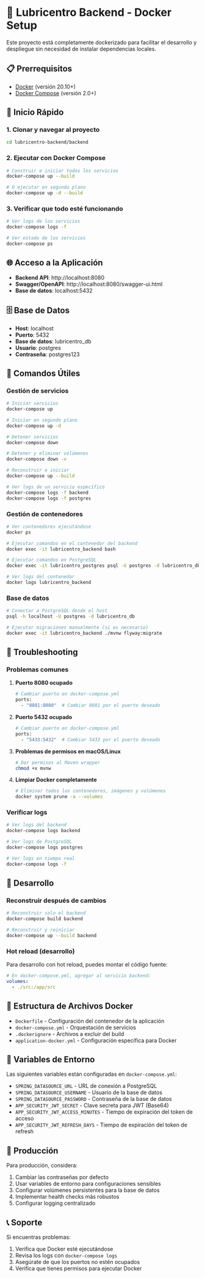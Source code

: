 # 🐳 Lubricentro Backend - Docker Setup

Este proyecto está completamente dockerizado para facilitar el desarrollo y despliegue sin necesidad de instalar dependencias locales.

## 📋 Prerrequisitos

- [Docker](https://docs.docker.com/get-docker/) (versión 20.10+)
- [Docker Compose](https://docs.docker.com/compose/install/) (versión 2.0+)

## 🚀 Inicio Rápido

### 1. Clonar y navegar al proyecto
```bash
cd lubricentro-backend/backend
```

### 2. Ejecutar con Docker Compose
```bash
# Construir e iniciar todos los servicios
docker-compose up --build

# O ejecutar en segundo plano
docker-compose up -d --build
```

### 3. Verificar que todo esté funcionando
```bash
# Ver logs de los servicios
docker-compose logs -f

# Ver estado de los servicios
docker-compose ps
```

## 🌐 Acceso a la Aplicación

- **Backend API**: http://localhost:8080
- **Swagger/OpenAPI**: http://localhost:8080/swagger-ui.html
- **Base de datos**: localhost:5432

## 🗄️ Base de Datos

- **Host**: localhost
- **Puerto**: 5432
- **Base de datos**: lubricentro_db
- **Usuario**: postgres
- **Contraseña**: postgres123

## 🔧 Comandos Útiles

### Gestión de servicios
```bash
# Iniciar servicios
docker-compose up

# Iniciar en segundo plano
docker-compose up -d

# Detener servicios
docker-compose down

# Detener y eliminar volúmenes
docker-compose down -v

# Reconstruir e iniciar
docker-compose up --build

# Ver logs de un servicio específico
docker-compose logs -f backend
docker-compose logs -f postgres
```

### Gestión de contenedores
```bash
# Ver contenedores ejecutándose
docker ps

# Ejecutar comandos en el contenedor del backend
docker exec -it lubricentro_backend bash

# Ejecutar comandos en PostgreSQL
docker exec -it lubricentro_postgres psql -U postgres -d lubricentro_db

# Ver logs del contenedor
docker logs lubricentro_backend
```

### Base de datos
```bash
# Conectar a PostgreSQL desde el host
psql -h localhost -U postgres -d lubricentro_db

# Ejecutar migraciones manualmente (si es necesario)
docker exec -it lubricentro_backend ./mvnw flyway:migrate
```

## 🐛 Troubleshooting

### Problemas comunes

1. **Puerto 8080 ocupado**
   ```bash
   # Cambiar puerto en docker-compose.yml
   ports:
     - "8081:8080"  # Cambiar 8081 por el puerto deseado
   ```

2. **Puerto 5432 ocupado**
   ```bash
   # Cambiar puerto en docker-compose.yml
   ports:
     - "5433:5432"  # Cambiar 5433 por el puerto deseado
   ```

3. **Problemas de permisos en macOS/Linux**
   ```bash
   # Dar permisos al Maven wrapper
   chmod +x mvnw
   ```

4. **Limpiar Docker completamente**
   ```bash
   # Eliminar todos los contenedores, imágenes y volúmenes
   docker system prune -a --volumes
   ```

### Verificar logs
```bash
# Ver logs del backend
docker-compose logs backend

# Ver logs de PostgreSQL
docker-compose logs postgres

# Ver logs en tiempo real
docker-compose logs -f
```

## 🔄 Desarrollo

### Reconstruir después de cambios
```bash
# Reconstruir solo el backend
docker-compose build backend

# Reconstruir y reiniciar
docker-compose up --build backend
```

### Hot reload (desarrollo)
Para desarrollo con hot reload, puedes montar el código fuente:
```yaml
# En docker-compose.yml, agregar al servicio backend:
volumes:
  - ./src:/app/src
```

## 📁 Estructura de Archivos Docker

- `Dockerfile` - Configuración del contenedor de la aplicación
- `docker-compose.yml` - Orquestación de servicios
- `.dockerignore` - Archivos a excluir del build
- `application-docker.yml` - Configuración específica para Docker

## 🔐 Variables de Entorno

Las siguientes variables están configuradas en `docker-compose.yml`:

- `SPRING_DATASOURCE_URL` - URL de conexión a PostgreSQL
- `SPRING_DATASOURCE_USERNAME` - Usuario de la base de datos
- `SPRING_DATASOURCE_PASSWORD` - Contraseña de la base de datos
- `APP_SECURITY_JWT_SECRET` - Clave secreta para JWT (Base64)
- `APP_SECURITY_JWT_ACCESS_MINUTES` - Tiempo de expiración del token de acceso
- `APP_SECURITY_JWT_REFRESH_DAYS` - Tiempo de expiración del token de refresh

## 🚀 Producción

Para producción, considera:

1. Cambiar las contraseñas por defecto
2. Usar variables de entorno para configuraciones sensibles
3. Configurar volúmenes persistentes para la base de datos
4. Implementar health checks más robustos
5. Configurar logging centralizado

## 📞 Soporte

Si encuentras problemas:

1. Verifica que Docker esté ejecutándose
2. Revisa los logs con `docker-compose logs`
3. Asegúrate de que los puertos no estén ocupados
4. Verifica que tienes permisos para ejecutar Docker
